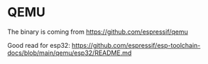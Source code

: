 # QEMU

The binary is coming from https://github.com/espressif/qemu

Good read for esp32: https://github.com/espressif/esp-toolchain-docs/blob/main/qemu/esp32/README.md
